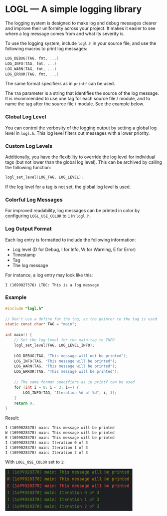 # LOGL — A simple logging library
The logging system is designed to make log and debug messages clearer and improve their uniformity across your project.
It makes it easier to see where a log message comes from and what its severity is.

To use the logging system, include `logl.h` in your source file, and use the following macros to print log messages:
```c
LOG_DEBUG(TAG, fmt, ...)
LOG_INFO(TAG, fmt, ...)
LOG_WARN(TAG, fmt, ...)
LOG_ERROR(TAG, fmt, ...)
```
The same format specifiers as in `printf` can be used.

The `TAG` parameter is a string that identifies the source of the log message.
It is recommended to use one tag for each source file / module, and to name the tag after the source file / module.
See the example below.

### Global Log Level
You can control the verbosity of the logging output by setting a global log level in `logl.h`.
This log level filters out messages with a lower priority.

### Custom Log Levels
Additionally, you have the flexibility to override the log level for individual tags (but not lower than the global log level).
This can be archived by calling the following function:
```c
logl_set_level(LOG_TAG, LOG_LEVEL);
```
If the log level for a tag is not set, the global log level is used.

### Colorful Log Messages
For improved readability, log messages can be printed in color by configuring `LOGL_USE_COLOR` to `1` in `logl.h`.

### Log Output Format
Each log entry is formatted to include the following information:

- Log level (D for Debug, I for Info, W for Warning, E for Error)
- Timestamp
- Tag
- The log message

For instance, a log entry may look like this:

`I (1699027376) LTDC: This is a log message`

### Example
```c
#include "logl.h"

// Don't use a define for the tag, as the pointer to the tag is used
static const char* TAG = "main";

int main() {
    // Set the log level for the main tag to INFO
    logl_set_level(TAG, LOG_LEVEL_INFO);

    LOG_DEBUG(TAG, "This message will not be printed");
    LOG_INFO(TAG, "This message will be printed");
    LOG_WARN(TAG, "This message will be printed");
    LOG_ERROR(TAG, "This message will be printed");

    // The same format specifiers as in printf can be used
    for (int i = 0; i < 3; i++) {
        LOG_INFO(TAG, "Iteration %d of %d", i, 3);
    }
    return 0;
}
```
Result:
```
I (1699028378) main: This message will be printed
W (1699028378) main: This message will be printed
E (1699028378) main: This message will be printed
I (1699028378) main: Iteration 0 of 3
I (1699028378) main: Iteration 1 of 3
I (1699028378) main: Iteration 2 of 3
```
With `LOGL_USE_COLOR` set to `1`:

![Screenshot](docs/example_color.png)
